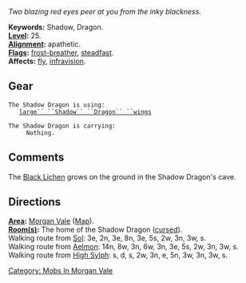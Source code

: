 *Two blazing red eyes peer at you from the inky blackness.*

**Keywords:** Shadow, Dragon.  
**[Level](Level "wikilink"):** 25.  
**[Alignment](Alignment "wikilink"):** apathetic.  
**[Flags](:Category:_Mob_Types "wikilink"):**
[frost-breather](Breathing_Mobs "wikilink"),
[steadfast](Sentinel_Mobs "wikilink").  
**Affects:** [fly](Fly "wikilink"),
[infravision](Infravision "wikilink").  

## Gear

`The Shadow Dragon is using:`  
<worn about body>`   `[`large`` ``Shadow`` ``Dragon`` ``wings`](Large_Shadow_Dragon_Wings "wikilink")

`The Shadow Dragon is carrying:`  
`     Nothing.`

## Comments

The [Black Lichen](Black_Lichen "wikilink") grows on the ground in the
Shadow Dragon's cave.

## Directions

**[Area](:Category:_Areas "wikilink"):** [Morgan
Vale](:Category:_Morgan_Vale "wikilink")
([Map](Morgan_Vale_Map "wikilink")).  
**[Room(s)](:Category:_Rooms "wikilink"):** The home of the Shadow
Dragon ([cursed](Cursed_Rooms "wikilink")).  
Walking route from [Sol](Sol "wikilink"): 3e, 2n, 3e, 8n, 3e, 5s, 2w,
3n, 3w, s.  
Walking route from [Aelmon](Aelmon "wikilink"): 14n, 8w, 3n, 6w, 3n, 3e,
5s, 2w, 3n, 3w, s.  
Walking route from [High Sylph](High_Sylph "wikilink"): s, d, s, 2w, 3n,
e, 5n, 3w, 3n, 3w, s.  

[Category: Mobs In Morgan
Vale](Category:_Mobs_In_Morgan_Vale "wikilink")
